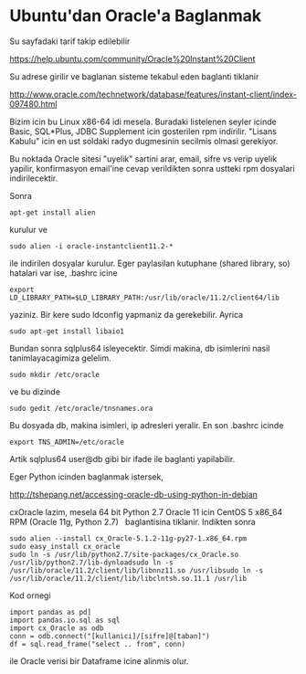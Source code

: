 # Ubuntu'dan Oracle'a Baglanmak

Su sayfadaki tarif takip edilebilir

https://help.ubuntu.com/community/Oracle%20Instant%20Client

Su adrese girilir ve baglanan sisteme tekabul eden baglanti tiklanir

http://www.oracle.com/technetwork/database/features/instant-client/index-097480.html

Bizim icin bu Linux x86-64 idi mesela. Buradaki listelenen seyler
icinde Basic, SQL*Plus, JDBC Supplement icin gosterilen rpm
indirilir. "Lisans Kabulu" icin en ust soldaki radyo dugmesinin
secilmis olmasi gerekiyor.

Bu noktada Oracle sitesi "uyelik" sartini arar, email, sifre vs verip
uyelik yapilir, konfirmasyon email'ine cevap verildikten sonra ustteki
rpm dosyalari indirilecektir.

Sonra 

```
apt-get install alien
```

kurulur ve

```
sudo alien -i oracle-instantclient11.2-*
```

ile indirilen dosyalar kurulur. Eger paylasilan kutuphane (shared
library, so) hatalari var ise, .bashrc icine

```
export LD_LIBRARY_PATH=$LD_LIBRARY_PATH:/usr/lib/oracle/11.2/client64/lib
```

yaziniz. Bir kere sudo ldconfig yapmaniz da gerekebilir. Ayrica

```
sudo apt-get install libaio1
```

Bundan sonra sqlplus64 isleyecektir. Simdi makina, db isimlerini nasil
tanimlayacagimiza gelelim.

```
sudo mkdir /etc/oracle
```

ve bu dizinde

```
sudo gedit /etc/oracle/tnsnames.ora
```

Bu dosyada db, makina isimleri, ip adresleri yeralir. En son .bashrc icinde

```
export TNS_ADMIN=/etc/oracle
```

Artik sqlplus64 user@db gibi bir ifade ile baglanti yapilabilir.

Eger Python icinden baglanmak istersek,

http://tshepang.net/accessing-oracle-db-using-python-in-debian

cxOracle lazim, mesela 64 bit Python 2.7 Oracle 11 icin CentOS 5 x86_64 RPM (Oracle 11g, Python 2.7)
  baglantisina tiklanir. Indikten sonra

```
sudo alien --install cx_Oracle-5.1.2-11g-py27-1.x86_64.rpm
sudo easy_install cx_oracle
sudo ln -s /usr/lib/python2.7/site-packages/cx_Oracle.so /usr/lib/python2.7/lib-dynloadsudo ln -s /usr/lib/oracle/11.2/client/lib/libnnz11.so /usr/libsudo ln -s /usr/lib/oracle/11.2/client/lib/libclntsh.so.11.1 /usr/lib
```

Kod ornegi

```
import pandas as pd]
import pandas.io.sql as sql
import cx_Oracle as odb
conn = odb.connect("[kullanici]/[sifre]@[taban]")
df = sql.read_frame("select .. from", conn)
```

ile Oracle verisi bir Dataframe icine alinmis olur.





